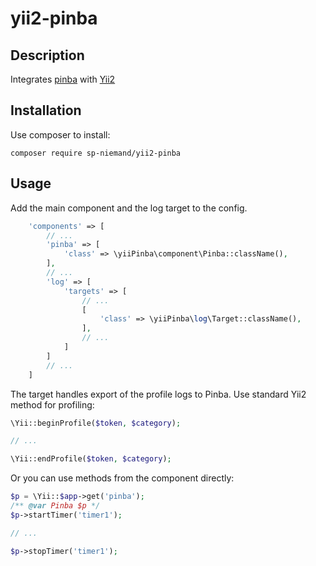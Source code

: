 # yii2-pinba

## Description

Integrates [pinba](http://pinba.org/ "Pinba site") 
with [Yii2](https://github.com/yiisoft/yii2 "Yii2 repository")

## Installation

Use composer to install:

`composer require sp-niemand/yii2-pinba`

## Usage

Add the main component and the log target to the config.

```php
    'components' => [
        // ...
        'pinba' => [
            'class' => \yiiPinba\component\Pinba::className(),
        ],
        // ...
        'log' => [
            'targets' => [
                // ...
                [
                    'class' => \yiiPinba\log\Target::className(),
                ],
                // ...
            ]
        ]
        // ...
    ]
```

The target handles export of the profile logs to Pinba. Use standard Yii2 method for profiling:

```php
\Yii::beginProfile($token, $category);

// ...

\Yii::endProfile($token, $category);
```

Or you can use methods from the component directly:

```php
$p = \Yii::$app->get('pinba');
/** @var Pinba $p */
$p->startTimer('timer1');

// ...

$p->stopTimer('timer1');
```

